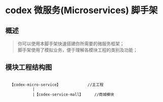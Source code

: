 # codex 微服务(Microservices) 脚手架

## 概述

> 你可以使用本脚手架快速搭建你所需要的微服务框架；  
  脚手架使用了模拟业务，便于理解各模块工程的类别及功能；
  
  
  
## 模块工程结构图

```text

  【codex-micro-service】            //主工程
            |
            |【codex-service-mall】     //商城模块
            

```



  
